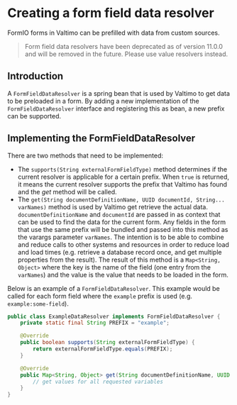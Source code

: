 # Creating a form field data resolver

FormIO forms in Valtimo can be prefilled with data from custom sources. 

> Form field data resolvers have been deprecated as of version 11.0.0 and will be removed in the future. 
> Please use value resolvers instead.

## Introduction

A `FormFieldDataResolver` is a spring bean that is used by Valtimo to get data to be preloaded in a form.
By adding a new implementation of the `FormFieldDataResolver` interface and registering this as bean, a new prefix can 
be supported. 

## Implementing the FormFieldDataResolver

There are two methods that need to be implemented:
- The `supports(String externalFormFieldType)` method determines if the current resolver is applicable for a 
certain prefix. When `true` is returned, it means the current resolver supports the prefix that Valtimo has found and 
the *get* method will be called.
- The `get(String documentDefinitionName, UUID documentId, String... varNames)` method is used by Valtimo get retrieve
the actual data. `documentDefinitionName` and `documentId` are passed in as context that can be used to find the data
for the current form. Any fields in the form that use the same prefix will be bundled and passed into this method as 
the varargs parameter `varNames`. The intention is to be able to combine and reduce calls to other systems and resources
in order to reduce load and load times (e.g. retrieve a database record once, and get multiple properties from the
  result). The result of this method is a `Map<String, Object>` where the key is the name of the field (one entry from 
the `varNames`) and the value is the value that needs to be loaded in the form.

Below is an example of a `FormFieldDataResolver`. This example would be called for each form field where the `example` 
prefix is used (e.g. `example:some-field`). 

```java
public class ExampleDataResolver implements FormFieldDataResolver {
    private static final String PREFIX = "example";

    @Override
    public boolean supports(String externalFormFieldType) {
        return externalFormFieldType.equals(PREFIX);
    }

    @Override
    public Map<String, Object> get(String documentDefinitionName, UUID documentId, String... varNames) {
        // get values for all requested variables
    }
}
```
